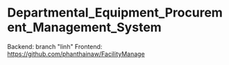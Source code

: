 # Departmental_Equipment_Procurement_Management_System

Backend: branch "linh"
Frontend: https://github.com/phanthainaw/FacilityManage
